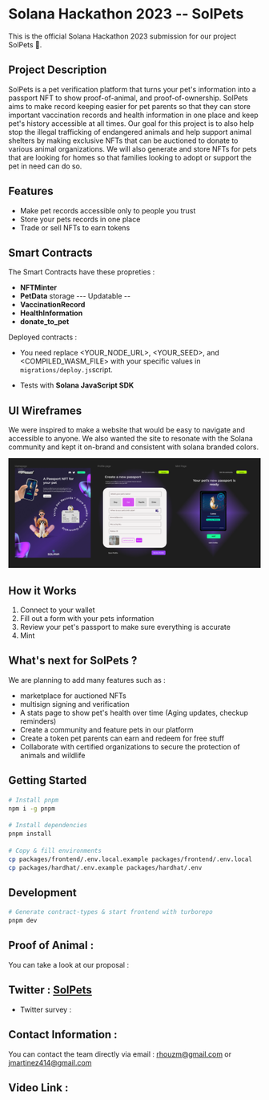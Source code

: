 # Solana Hackathon 2023 -- SolPets

This is the official Solana Hackathon 2023 submission for our project SolPets 🌈.

## Project Description

SolPets is a pet verification platform that turns your pet's information into a passport NFT to show proof-of-animal, and proof-of-ownership. SolPets aims to make record keeping easier for pet parents so that they can store important vaccination records and health information in one place and keep pet's history accessible at all times. Our goal for this project is to also help stop the illegal trafficking of endangered animals and help support animal shelters by making exclusive NFTs that can be auctioned to donate to various animal organizations. We will also generate and store NFTs for pets that are looking for homes so that families looking to adopt or support the pet in need can do so.

## Features

- Make pet records accessible only to people you trust
- Store your pets records in one place
- Trade or sell NFTs to earn tokens

## Smart Contracts

The Smart Contracts have these propreties :

- **NFTMinter**
- **PetData** storage --- Updatable --
- **VaccinationRecord**
- **HealthInformation**
- **donate_to_pet**

Deployed contracts :

- You need replace <YOUR_NODE_URL>, <YOUR_SEED>, and <COMPILED_WASM_FILE> with your specific values in `migrations/deploy.js`script.

- Tests with **Solana JavaScript SDK**

## UI Wireframes

We were inspired to make a website that would be easy to navigate and accessible to anyone. We also wanted the site to resonate with the Solana community and kept it on-brand and consistent with solana branded colors.

![UIWireframes](./src/assets/UIWireframes.PNG)

## How it Works

1. Connect to your wallet
2. Fill out a form with your pets information
3. Review your pet's passport to make sure everything is accurate
4. Mint

## What's next for SolPets ?

We are planning to add many features such as :

- marketplace for auctioned NFTs
- multisign signing and verification
- A stats page to show pet's health over time (Aging updates, checkup reminders)
- Create a community and feature pets in our platform
- Create a token pet parents can earn and redeem for free stuff
- Collaborate with certified organizations to secure the protection of animals and wildlife

## Getting Started

```bash
# Install pnpm
npm i -g pnpm

# Install dependencies
pnpm install

# Copy & fill environments
cp packages/frontend/.env.local.example packages/frontend/.env.local
cp packages/hardhat/.env.example packages/hardhat/.env
```

## Development

```bash
# Generate contract-types & start frontend with turborepo
pnpm dev
```

## Proof of Animal :

You can take a look at our proposal :

## Twitter : [SolPets](https://twitter.com/)

- Twitter survey :

## Contact Information :

You can contact the team directly via email : rhouzm@gmail.com or jmartinez414@gmail.com

## Video Link :
